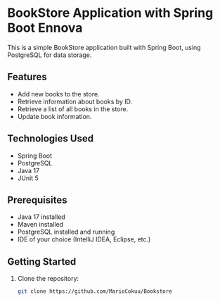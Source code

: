 # BookStore Application with Spring Boot Ennova

This is a simple BookStore application built with Spring Boot, using PostgreSQL for data storage.

## Features

- Add new books to the store.
- Retrieve information about books by ID.
- Retrieve a list of all books in the store.
- Update book information.

## Technologies Used

- Spring Boot
- PostgreSQL
- Java 17
- JUnit 5

## Prerequisites

- Java 17 installed
- Maven installed
- PostgreSQL installed and running
- IDE of your choice (IntelliJ IDEA, Eclipse, etc.)

## Getting Started

1. Clone the repository:

   ```bash
   git clone https://github.com/MarioCokuu/Bookstore
